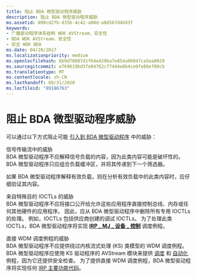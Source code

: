```yaml
---
title: 阻止 BDA 微型驱动程序威胁
description: 阻止 BDA 微型驱动程序威胁
ms.assetid: 090cd2fb-d35b-4c42-a90d-a0d567d4b93f
keywords:
- 广播驱动程序体系结构 WDK AVStream，安全性
- BDA WDK AVStream，安全性
- 安全 WDK BDA
ms.date: 04/20/2017
ms.localizationpriority: medium
ms.openlocfilehash: 6b9d78087d1f64e429ba7e854a96047ca5ea0929
ms.sourcegitcommit: e769619bd37e04762c77444e8b4ce9fe86ef09cb
ms.translationtype: MT
ms.contentlocale: zh-CN
ms.lasthandoff: 08/31/2020
ms.locfileid: "89186763"
---
```

# <a name="preventing-bda-minidriver-threats"></a>阻止 BDA 微型驱动程序威胁





可以通过以下方式阻止可能 [引入到 BDA 微型驱动程序](introducing-threats-to-a-bda-minidriver.md) 中的威胁：

<a href="" id="threats-in-the-signal-transport-stream"></a>信号传输流中的威胁  
BDA 微型驱动程序不应解释信号负载的内容，因为此类内容可能是破坏性的。 BDA 微型驱动程序只应组合负载缓冲区，并将其传递到下一个筛选器。

 

如果 BDA 微型驱动程序解释有效负载，则在分析有效负载中的此类内容时，应仔细验证其内容。

<a href="" id="threats-from-special-purpose-ioctls"></a>来自特殊目的 IOCTLs 的威胁  
BDA 微型驱动程序不应将接口公开给允许这些应用程序直接控制总线、内存或任何其他硬件的应用程序。 因此，应从 BDA 微型驱动程序中删除所有专用 IOCTLs 的处理。 例如，IOCTLs 包括供应商创建的调试 IOCTLs。 为了处理此类 IOCTLs，BDA 微型驱动程序将实现 [**IRP \_ MJ \_ 设备 \_ 控制**](../kernel/irp-mj-device-control.md) 调度例程。

<a href="" id="threats-from-direct-wdm-dispatch-routines"></a>直接 WDM 调度例程的威胁  
BDA 微型驱动程序不应提供绕过内核流式处理 (KS) 类模型的 WDM 调度例程。 BDA 微型驱动程序应使用 KS 驱动程序的 AVStream 模块来提供 [调度](creating-dispatch-tables.md) 和 [自动化](defining-automation-tables.md) 例程，因为它还提供安全检查。 为了提供直接 WDM 调度例程，BDA 微型驱动程序将实现任何 [IRP 主要功能代码](../kernel/irp-major-function-codes.md)。

 

